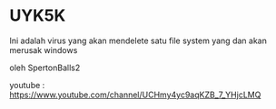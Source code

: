# UYK5K

Ini adalah virus yang akan mendelete satu file system yang dan akan merusak windows

oleh SpertonBalls2

youtube : https://www.youtube.com/channel/UCHmy4yc9aqKZB_7_YHjcLMQ
